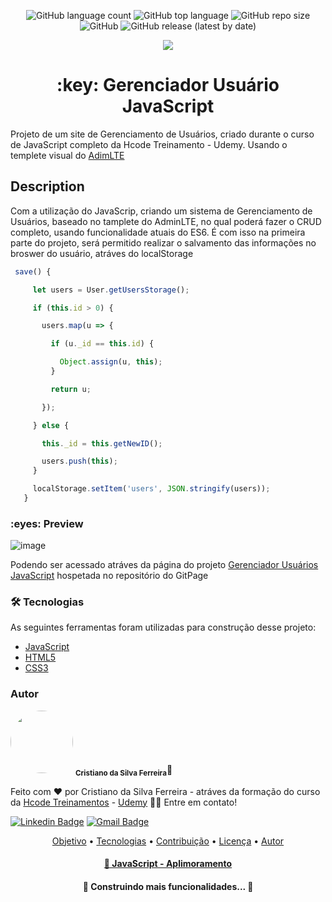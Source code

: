 <p align="center">
 <img alt="GitHub language count" src="https://img.shields.io/github/languages/count/CristianoDaSilvaFerreira/gerenciador-usuario-javascript?style=for-the-badge"> <img alt="GitHub top language" src="https://img.shields.io/github/languages/top/CristianoDaSilvaFerreira/gerenciador-usuario-javascript?style=for-the-badge">
 <img alt="GitHub repo size" src="https://img.shields.io/github/repo-size/CristianoDaSilvaFerreira/gerenciador-usuario-javascript?style=for-the-badge"> 
 <img alt="GitHub" src="https://img.shields.io/github/license/CristianoDaSilvaFerreira/gerenciador-usuario-javascript?style=for-the-badge">
<img alt="GitHub release (latest by date)" src="https://img.shields.io/github/v/release/CristianoDaSilvaFerreira/gerenciador-usuario-javascript?style=for-the-badge">
</p>

<p align="center">
 <img src="https://img.shields.io/static/v1?label=Deveoper&message=CristianoFerreira&color=7159c1&style=for-the-badge&logo=ghost"/>
</p>

<h1 align="center">:key: Gerenciador Usuário JavaScript</h1>

 <p>Projeto de um site de Gerenciamento de Usuários, criado durante o curso de JavaScript completo da Hcode Treinamento - Udemy. Usando o templete visual do <a href="https://cristianosfmothe.github.io/gerenciador-usuario-javascript/" target="_blank">AdimLTE</a></p>
 
<h2>Description</h2>
<p>Com a utilização do JavaScrip, criando um sistema de Gerenciamento de Usuários, baseado no tamplete do AdminLTE, no qual poderá fazer o CRUD completo, usando funcionalidade atuais do ES6. É com isso na primeira parte do projeto, será permitido realizar o salvamento das informações no broswer do usuário, atráves do localStorage</p>

~~~javascript
 save() {

     let users = User.getUsersStorage();

     if (this.id > 0) {

       users.map(u => {

         if (u._id == this.id) {

           Object.assign(u, this); 
         }

         return u;

       });      

     } else {

       this._id = this.getNewID();

       users.push(this);
     }

     localStorage.setItem('users', JSON.stringify(users));
   }
 ~~~
 
 
<h3>:eyes:  Preview</h3>

![image](https://user-images.githubusercontent.com/68359459/128443907-fb29dc1c-eb49-4927-a6f7-bc12f948868e.png)

Podendo ser acessado atráves da página do projeto <a href="https://cristianodasilvaferreira.github.io/gerenciador-usuario-javascript/" target="_blank">Gerenciador Usuários JavaScript</a> hospetada no repositório do GitPage



<h3>🛠 Tecnologias</h3>

  As seguintes ferramentas foram utilizadas para construção desse projeto:
  - [JavaScript](https://developer.mozilla.org/pt-BR/docs/Web/JavaScript)
  - [HTML5](https://www.w3schools.com/html/)
  - [CSS3](https://www.w3schools.com/css/)

 
<h3> Autor </h3>

<a>
 <img style="border-radius: 50%;" src="https://user-images.githubusercontent.com/68359459/128278200-0cba229d-615d-410c-8800-ef09d0367c35.jpg" width="100px;" alt=""/>
 <sub><b>Cristiano da Silva Ferreira</b></sub></a>🚀


Feito com ❤️ por Cristiano da Silva Ferreira - atráves da formação do curso da <a href="https://hcode.com.br/cursos/JSFULL" target="_blank">Hcode Treinamentos</a> - <a href="https://www.udemy.com/course/javascript-curso-completo/" target="blank">Udemy</a> 👋🏽 Entre em contato!

[![Linkedin Badge](https://img.shields.io/badge/-Cristiano-blue?style=flat-square&logo=Linkedin&logoColor=white&link=https://www.linkedin.com/in/cristiano-da-silva-ferreira/)](https://www.linkedin.com/in/cristiano-da-silva-ferreira/) 
[![Gmail Badge](https://img.shields.io/badge/-cristianodevsystemo@gmail.com-c14438?style=flat-square&logo=Gmail&logoColor=white&link=mailto:cristianodevsysten@gmail.com)](mailto:cristianodevsystem@gmail.com)


<p align="center">
 <a href="#objetivo">Objetivo</a> •
 <a href="#tecnologias">Tecnologias</a> • 
 <a href="#contribuicao">Contribuição</a> • 
 <a href="#licenc-a">Licença</a> • 
 <a href="#autor">Autor</a>
</p>

<h4 align="center">
    <a href="https://developer.mozilla.org/pt-BR/docs/Web/JavaScript">🔗 JavaScript - Aplimoramento</a>
</h4>



<h4 align="center"> 
	🚧  Construindo mais funcionalidades...  🚧
</h4>

